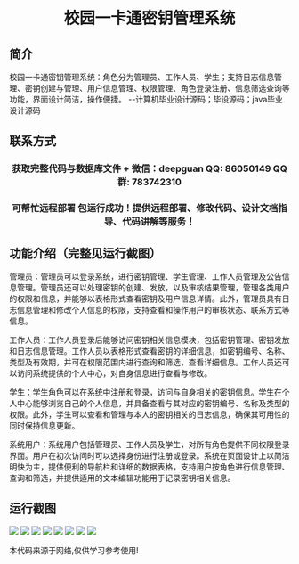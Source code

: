 <p><h1 align="center">校园一卡通密钥管理系统</h1></p>

## 简介
校园一卡通密钥管理系统：角色分为管理员、工作人员、学生；支持日志信息管理、密钥创建与管理、用户信息管理、权限管理、角色登录注册、信息筛选查询等功能，界面设计简洁，操作便捷。    --计算机毕业设计源码；毕设源码；java毕业设计源码


## 联系方式
<p><h3 align="center">获取完整代码与数据库文件 + 微信：deepguan QQ: 86050149 QQ群: 783742310</h3></p>
<p><h3 align="center">可帮忙远程部署 包运行成功！提供远程部署、修改代码、设计文档指导、代码讲解等服务！</h3></p>

## 功能介绍（完整见运行截图）
管理员：管理员可以登录系统，进行密钥管理、学生管理、工作人员管理及公告信息管理。管理员还可以处理密钥的创建、发放，以及审核结果管理，管理各类用户的权限和信息，并能够以表格形式查看密钥及用户信息详情。此外，管理员具有日志信息管理和修改个人信息的权限，支持查看和操作用户的审核状态、联系方式等信息。

工作人员：工作人员登录后能够访问密钥相关信息模块，包括密钥管理、密钥发放和日志信息管理。工作人员以表格形式查看密钥的详细信息，如密钥编号、名称、类型及有效期，并可在权限范围内进行查询和筛选，查看详细信息。工作人员还可以访问系统提供的个人中心，对自身信息进行查看与修改。

学生：学生角色可以在系统中注册和登录，访问与自身相关的密钥信息。学生在个人中心能够浏览自己的个人信息，并具备查看与其对应的密钥编号、名称及类型的权限。此外，学生可以查看和管理与本人的密钥相关的日志信息，确保其可用性的同时保持信息更新。

系统用户：系统用户包括管理员、工作人员及学生，对所有角色提供不同权限登录界面。用户在初次访问时可以选择身份进行注册或登录。系统在页面设计上以简洁明快为主，提供便利的导航栏和详细的数据表格，支持用户按角色进行信息管理、查询和筛选，并提供适用的文本编辑功能用于记录密钥相关信息。


## 运行截图
![](https://bs-1329754181.cos.ap-shanghai.myqcloud.com/ssm/CampusCardKeyManagementSystem/img/001.jpg)
![](https://bs-1329754181.cos.ap-shanghai.myqcloud.com/ssm/CampusCardKeyManagementSystem/img/002.jpg)
![](https://bs-1329754181.cos.ap-shanghai.myqcloud.com/ssm/CampusCardKeyManagementSystem/img/003.jpg)
![](https://bs-1329754181.cos.ap-shanghai.myqcloud.com/ssm/CampusCardKeyManagementSystem/img/004.jpg)
![](https://bs-1329754181.cos.ap-shanghai.myqcloud.com/ssm/CampusCardKeyManagementSystem/img/005.jpg)
![](https://bs-1329754181.cos.ap-shanghai.myqcloud.com/ssm/CampusCardKeyManagementSystem/img/006.jpg)
![](https://bs-1329754181.cos.ap-shanghai.myqcloud.com/ssm/CampusCardKeyManagementSystem/img/007.jpg)
![](https://bs-1329754181.cos.ap-shanghai.myqcloud.com/ssm/CampusCardKeyManagementSystem/img/008.jpg)

<p>本代码来源于网络,仅供学习参考使用!</p>
